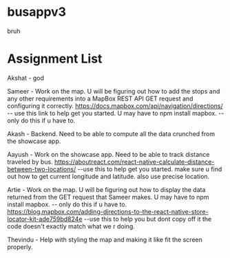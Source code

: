 # busappv3
bruh

# Assignment List

Akshat - god

Sameer - Work on the map. U will be figuring out how to add the stops and any other requirements into a MapBox REST API GET request and configuring it correctly. https://docs.mapbox.com/api/navigation/directions/ -- use this link to help get you started. U may have to npm install mapbox. -- only do this if u have to.

Akash - Backend. Need to be able to compute all the data crunched from the showcase app.

Aayush - Work on the showcase app. Need to be able to track distance traveled by bus. https://aboutreact.com/react-native-calculate-distance-between-two-locations/ --use this to help get you started. make sure u find out how to get current longitude and latitude. also use precise location.

Artie - Work on the map. U will be figuring out how to display the data returned from the GET request that Sameer makes. U may have to npm install mapbox. -- only do this if u have to. https://blog.mapbox.com/adding-directions-to-the-react-native-store-locator-kit-ade759bd824e --use this to help you but dont copy off it the code doesn't exactly match what we r doing.

Thevindu - Help with styling the map and making it like fit the screen properly.



